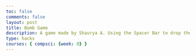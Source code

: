 ```yaml
---
toc: false
comments: false
layout: post
title: Bomb Game
description: A game made by Shaurya A. Using the Spacer Bar to drop the bombs and get to the other side!
type: hacks
courses: { compsci: {week: 0} }
---
```


<html>
<head>
 <title>Basic Bomberman HTML Game</title>
 <meta charset="UTF-8">
 <style>
 html, body {
   height: 100%;
   margin: 0;
 }


 body {
   background: black;
   display: flex;
   align-items: center;
   justify-content: center;
 }


 canvas {
   background: forestgreen;
 }
 </style>
</head>
<body>
<canvas width="960" height="832" id="game"></canvas>
<script>
const canvas = document.getElementById('game');
const context = canvas.getContext('2d');
const grid = 64;
const numRows = 13;
const numCols = 15;


// create a new canvas and draw the soft wall image. then we can use this
// canvas to draw the images later on
const softWallCanvas = document.createElement('canvas');
const softWallCtx = softWallCanvas.getContext('2d');
softWallCanvas.width = softWallCanvas.height = grid;


softWallCtx.fillStyle = 'black';
softWallCtx.fillRect(0, 0, grid, grid);
softWallCtx.fillStyle = '#a9a9a9';


// 1st row brick
softWallCtx.fillRect(1, 1, grid - 2, 20);


// 2nd row bricks
softWallCtx.fillRect(0, 23, 20, 18);
softWallCtx.fillRect(22, 23, 42, 18);


// 3rd row bricks
softWallCtx.fillRect(0, 43, 42, 20);
softWallCtx.fillRect(44, 43, 20, 20);


// create a new canvas and draw the soft wall image. then we can use this
// canvas to draw the images later on
const wallCanvas = document.createElement('canvas');
const wallCtx = wallCanvas.getContext('2d');
wallCanvas.width = wallCanvas.height = grid;


wallCtx.fillStyle = 'black';
wallCtx.fillRect(0, 0, grid, grid);
wallCtx.fillStyle = 'white';
wallCtx.fillRect(0, 0, grid - 2, grid - 2);
wallCtx.fillStyle = '#a9a9a9';
wallCtx.fillRect(2, 2, grid - 4, grid - 4);


// create a mapping of object types
const types = {
 wall: '▉',
 softWall: 1,
 bomb: 2
};


// keep track of all entities
let entities = [];


// keep track of what is in every cell of the game using a 2d array. the
// template is used to note where walls are and where soft walls cannot spawn.
// '▉' represents a wall
// 'x' represents a cell that cannot have a soft wall (player start zone)
let cells = [];
const template = [
 ['▉','▉','▉','▉','▉','▉','▉','▉','▉','▉','▉','▉','▉','▉','▉'],
 ['▉','x','x',   ,   ,   ,   ,   ,   ,   ,   ,   ,'x','x','▉'],
 ['▉','x','▉',   ,'▉',   ,'▉',   ,'▉',   ,'▉',   ,'▉','x','▉'],
 ['▉','x',   ,   ,   ,   ,   ,   ,   ,   ,   ,   ,   ,'x','▉'],
 ['▉',   ,'▉',   ,'▉',   ,'▉',   ,'▉',   ,'▉',   ,'▉',   ,'▉'],
 ['▉',   ,   ,   ,   ,   ,   ,   ,   ,   ,   ,   ,   ,   ,'▉'],
 ['▉',   ,'▉',   ,'▉',   ,'▉',   ,'▉',   ,'▉',   ,'▉',   ,'▉'],
 ['▉',   ,   ,   ,   ,   ,   ,   ,   ,   ,   ,   ,   ,   ,'▉'],
 ['▉',   ,'▉',   ,'▉',   ,'▉',   ,'▉',   ,'▉',   ,'▉',   ,'▉'],
 ['▉','x',   ,   ,   ,   ,   ,   ,   ,   ,   ,   ,   ,'x','▉'],
 ['▉','x','▉',   ,'▉',   ,'▉',   ,'▉',   ,'▉',   ,'▉','x','▉'],
 ['▉','x','x',   ,   ,   ,   ,   ,   ,   ,   ,   ,'x','x','▉'],
 ['▉','▉','▉','▉','▉','▉','▉','▉','▉','▉','▉','▉','▉','▉','▉']
];


// populate the level with walls and soft walls
function generateLevel() {
 cells = [];


 for (let row = 0; row < numRows; row++) {
   cells[row] = [];


   for (let col = 0; col < numCols; col++) {


     // 90% chance cells will contain a soft wall
     if (!template[row][col] && Math.random() < 0.90) {
       cells[row][col] = types.softWall;
     }
     else if (template[row][col] === types.wall) {
       cells[row][col] = types.wall;
     }
   }
 }
}


// blow up a bomb and its surrounding tiles
function blowUpBomb(bomb) {


 // bomb has already exploded so don't blow up again
 if (!bomb.alive) return;


 bomb.alive = false;


 // remove bomb from grid
 cells[bomb.row][bomb.col] = null;


 // explode bomb outward by size
 const dirs = [{
   // up
   row: -1,
   col: 0
 }, {
   // down
   row: 1,
   col: 0
 }, {
   // left
   row: 0,
   col: -1
 }, {
   // right
   row: 0,
   col: 1
 }];
 dirs.forEach((dir) => {
   for (let i = 0; i < bomb.size; i++) {
     const row = bomb.row + dir.row * i;
     const col = bomb.col + dir.col * i;
     const cell = cells[row][col];


     // stop the explosion if it hit a wall
     if (cell === types.wall) {
       return;
     }


     // center of the explosion is the first iteration of the loop
     entities.push(new Explosion(row, col, dir, i === 0 ? true : false));
     cells[row][col] = null;


     // bomb hit another bomb so blow that one up too
     if (cell === types.bomb) {


       // find the bomb that was hit by comparing positions
       const nextBomb = entities.find((entity) => {
         return (
           entity.type === types.bomb &&
           entity.row === row && entity.col === col
         );
       });
       blowUpBomb(nextBomb);
     }


     // stop the explosion if hit anything
     if (cell) {
       return;
     }
   }
 });
}


// bomb constructor function
function Bomb(row, col, size, owner) {
 this.row = row;
 this.col = col;
 this.radius = grid * 0.4;
 this.size = size;    // the size of the explosion
 this.owner = owner;  // which player placed this bomb
 this.alive = true;
 this.type = types.bomb;


 // bomb blows up after 3 seconds
 this.timer = 3000;


 // update the bomb each frame
 this.update = function(dt) {
   this.timer -= dt;


   // blow up bomb if timer is done
   if (this.timer <= 0) {
     return blowUpBomb(this);
   }


   // change the size of the bomb every half second. we can determine the size
   // by dividing by 500 (half a second) and taking the ceiling of the result.
   // then we can check if the result is even or odd and change the size
   const interval = Math.ceil(this.timer / 500);
   if (interval % 2 === 0) {
     this.radius = grid * 0.4;
   }
   else {
     this.radius = grid * 0.5;
   }
 };


 // render the bomb each frame
 this.render = function() {
   const x = (this.col + 0.5) * grid;
   const y = (this.row + 0.5) * grid;


   // draw bomb
   context.fillStyle = 'black';
   context.beginPath();
   context.arc(x, y, this.radius, 0, 2 * Math.PI);
   context.fill();


   // draw bomb fuse moving up and down with the bomb size
   const fuseY = (this.radius === grid * 0.5 ? grid * 0.15 : 0);
   context.strokeStyle = 'white';
   context.lineWidth = 5;
   context.beginPath();
   context.arc(
     (this.col + 0.75) * grid,
     (this.row + 0.25) * grid - fuseY,
     10, Math.PI, -Math.PI / 2
   );
   context.stroke();
 };
}


// explosion constructor function
function Explosion(row, col, dir, center) {
 this.row = row;
 this.col = col;
 this.dir = dir;
 this.alive = true;


 // show explosion for 0.3 seconds
 this.timer = 300;


 // update the explosion each frame
 this.update = function(dt) {
   this.timer -= dt;


   if (this.timer <=0) {
     this.alive = false;
   }
 };


 // render the explosion each frame
 this.render = function() {
   const x = this.col * grid;
   const y = this.row * grid;
   const horizontal = this.dir.col;
   const vertical = this.dir.row;


   // create a fire effect by stacking red, orange, and yellow on top of
   // each other using progressively smaller rectangles
   context.fillStyle = '#D72B16';  // red
   context.fillRect(x, y, grid, grid);


   context.fillStyle = '#F39642';  // orange


   // determine how to draw based on if it's vertical or horizontal
   // center draws both ways
   if (center || horizontal) {
     context.fillRect(x, y + 6, grid, grid - 12);
   }
   if (center || vertical) {
     context.fillRect(x + 6, y, grid - 12, grid);
   }


   context.fillStyle = '#FFE5A8';  // yellow


   if (center || horizontal) {
     context.fillRect(x, y + 12, grid, grid - 24);
   }
   if (center || vertical) {
     context.fillRect(x + 12, y, grid - 24, grid);
   }
 };
}


// player character (just a simple circle)
const player = {
 row: 1,
 col: 1,
 numBombs: 1,
 bombSize: 3,
 radius: grid * 0.35,
 render() {
   const x = (this.col + 0.5) * grid;
   const y = (this.row + 0.5) * grid;


   context.save();
   context.fillStyle = 'white';
   context.beginPath();
   context.arc(x, y, this.radius, 0, 2 * Math.PI);
   context.fill();
 }
}


// game loop
let last;
let dt;
function loop(timestamp) {
 requestAnimationFrame(loop);
 context.clearRect(0,0,canvas.width,canvas.height);


 // calculate the time difference since the last update. requestAnimationFrame
 // passes the current timestamp as a parameter to the loop
 if (!last) {
   last = timestamp;
 }
 dt = timestamp - last;
 last = timestamp;


 // update and render everything in the grid
 for (let row = 0; row < numRows; row++) {
   for (let col = 0; col < numCols; col++) {
     switch(cells[row][col]) {
       case types.wall:
         context.drawImage(wallCanvas, col * grid, row * grid);
         break;
       case types.softWall:
         context.drawImage(softWallCanvas, col * grid, row * grid);
         break;
     }
   }
 }


 // update and render all entities
 entities.forEach((entity) => {
   entity.update(dt);
   entity.render();
 });


 // remove dead entities
 entities = entities.filter((entity) => entity.alive);


 player.render();
}


// listen to keyboard events to move the snake
document.addEventListener('keydown', function(e) {
 let row = player.row;
 let col = player.col;


 // left arrow key
 if (e.which === 65) {
   col--;
 }
 // up arrow key
 else if (e.which === 87) {
   row--;
 }
 // right arrow key
 else if (e.which === 68) {
   col++;
 }
 // down arrow key
 else if (e.which === 83) {
   row++;
 }
 // space key (bomb)
 else if (
   e.which === 70 && !cells[row][col] &&
   // count the number of bombs the player has placed
   entities.filter((entity) => {
     return entity.type === types.bomb && entity.owner === player
   }).length < player.numBombs
 ) {
   // place bomb
   const bomb = new Bomb(row, col, player.bombSize, player);
   entities.push(bomb);
   cells[row][col] = types.bomb;
 }


 // don't move the player if something is already at that position
 if (!cells[row][col]) {
   player.row = row;
   player.col = col;
 }
});


// start the game
generateLevel();
requestAnimationFrame(loop);
</script>
</body>
</html>

